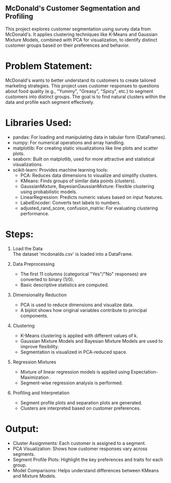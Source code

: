 ## McDonald's Customer Segmentation and Profiling

  This project explores customer segmentation using survey data from McDonald's. It applies clustering techniques like K-Means and Gaussian Mixture Models, combined with PCA for visualization, to identify distinct customer groups based on their preferences and behavior.



# Problem Statement:

 McDonald's wants to better understand its customers to create tailored marketing strategies. This project uses customer responses to questions about food quality (e.g., "Yummy", "Greasy", "Spicy", etc.) to segment customers into distinct groups. The goal is to find natural clusters within the data and profile each segment effectively.


# Libraries Used:

* pandas: For loading and manipulating data in tabular form (DataFrames).  
* numpy: For numerical operations and array handling.  
* matplotlib: For creating static visualizations like line plots and scatter plots.  
* seaborn: Built on matplotlib, used for more attractive and statistical visualizations.  
* scikit-learn: Provides machine learning tools:
  - PCA: Reduces data dimensions to visualize and simplify clusters.  
  - KMeans: Finds groups of similar data points (clusters).  
  - GaussianMixture, BayesianGaussianMixture: Flexible clustering using probabilistic models.  
  - LinearRegression: Predicts numeric values based on input features.  
  - LabelEncoder: Converts text labels to numbers.  
  - adjusted_rand_score, confusion_matrix: For evaluating clustering performance.  


# Steps:

1. Load the Data  
   The dataset 'mcdonalds.csv' is loaded into a DataFrame.  

2. Data Preprocessing 
   - The first 11 columns (categorical "Yes"/"No" responses) are converted to binary (1/0).
   - Basic descriptive statistics are computed.

3. Dimensionality Reduction 
   - PCA is used to reduce dimensions and visualize data.
   - A biplot shows how original variables contribute to principal components.

4. Clustering 
   - K-Means clustering is applied with different values of k.
   - Gaussian Mixture Models and Bayesian Mixture Models are used to improve flexibility.
   - Segmentation is visualized in PCA-reduced space.

5. Regression Mixtures 
   - Mixture of linear regression models is applied using Expectation-Maximization .
   - Segment-wise regression analysis is performed.

6. Profiling and Interpretation 
   - Segment profile plots and separation plots are generated.
   - Clusters are interpreted based on customer preferences.


# Output:

- Cluster Assignments: Each customer is assigned to a segment.
- PCA Visualization: Shows how customer responses vary across segments.
- Segment Profile Plots: Highlight the key preferences and traits for each group.
- Model Comparisons: Helps understand differences between KMeans and Mixture Models.

